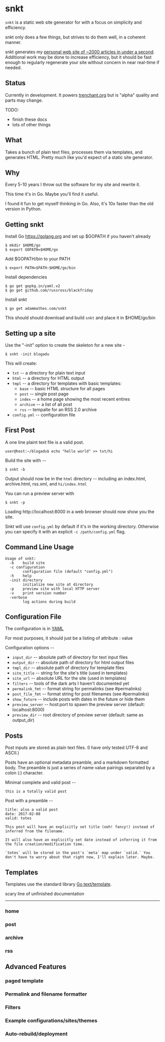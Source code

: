 # snkt

`snkt` is a static web site generator for with a focus on simplicity and efficiency.

snkt only does a few things, but strives to do them well, in a coherent manner.

snkt generates my [personal web site of ~2000 articles in under a second](https://trenchant.org/daily/2017/1/31/). Additional work may be done to increase efficiency, but it should be fast enough to regularly regenerate your site without concern in near real-time if needed.

## Status

Currently in development. It powers [trenchant.org](https://trenchant.org) but is "alpha" quality and parts may change.

TODO:
   * finish these docs
   * lots of other things

## What

Takes a bunch of plain text files, processes them via templates, and generates HTML. Pretty much like you'd expect of a static site generator.

## Why

Every 5-10 years I throw out the software for my site and rewrite it. 

This time it's in Go. Maybe you'll find it useful. 

I found it fun to get myself thinking in Go. Also, it's 10x faster than the old version in Python.


## Getting snkt

Install Go https://golang.org and set up $GOPATH if you haven't already

    $ mkdir $HOME/go
    $ export GOPATH=$HOME/go
    
Add $GOPATH/bin to your PATH

    $ export PATH=$PATH:$HOME/go/bin

Install dependencies

    $ go get gopkg.in/yaml.v2
	$ go get github.com/russross/blackfriday

Install snkt

    $ go get adammathes.com/snkt
    
This should should download and build `snkt` and place it in $HOME/go/bin

## Setting up a site

Use the "-init" option to create the skeleton for a new site -

    $ snkt -init blogadu
    
This will create:

   * `txt` -- a directory for plain text input
   * `html` -- a directory for HTML output
   * `tmpl` -- a directory for templates with basic templates:
     * `base` -- basic HTML structure for all pages
     * `post` -- single post page
     * `index` -- a home page showing the most recent entires
     * `archive` -- a list of all post
     * `rss` -- tempalte for an RSS 2.0 archive 
   * `config.yml` -- configuration file


## First Post

A one line plaint text file is a valid post.

    user@host:~/blogadu$ echo "hello world" >> txt/hi

Build the site with --

    $ snkt -b

Output should now be in the `html` directory -- including an index.html, archive.html, rss.xml, and `hi/index.html`

You can run a preview server with

    $ snkt -p
    
Loading http://localhost:8000 in a web browser should now show you the site.

Snkt will use `config.yml` by default if it's in the working directory. Otherwise you can specify it with an explicit `-c /path/config.yml` flag.

## Command Line Usage

```
Usage of snkt:
  -b	build site
  -c configuration
    	configuration file (default "config.yml")
  -h	help
  -init directory
    	initialize new site at directory
  -p	preview site with local HTTP server
  -v	print version number
  -verbose
    	log actions during build
```

## Configuration File

The configuration is in [YAML](http://yaml.org)

For most purposes, it should just be a listing of attribute : value

Configuration options --

   * `input_dir` -- absolute path of directory for text input files
   * `output_dir` -- absolute path of directory for html output files
   * `tmpl_dir` -- absolute path of directory for template files
   * `site_title` -- string for the site's title (used in templates)
   * `site_url` -- absolute URL for the site (used in templates)
   * `filters` -- tools of the dark arts I haven't documented yet
   * `permalink_fmt` -- format string for permalinks (see #permalinks)
   * `post_file_fmt` -- format string for post filenames (see #permalinks)
   * `show_future` -- include posts with dates in the future or hide them
   * `preview_server` -- host:port to spawn the preview server (default: localhost:8000)
   * `preview_dir` -- root directory of preview server (default: same as output_dir)

## Posts

Post inputs are stored as plain text files. (I have only tested UTF-8 and ASCII.)

Posts have an optional metadata preamble, and a markdown formatted body. The preamble is just a series of name value pairings separated by a colon (:) character.

Minimal complete and valid post --

    this is a totally valid post

Post with a preamble --

    title: also a valid post
    date: 2017-02-08
    valid: totes

    This post will have an explicitly set title (ooh! fancy!) instead of inferred from the filename. 

    It will also have an explicitly set date instead of inferring it from the file creation/modification time.

    `totes` will be stored in the post's `meta` map under `valid.` You don't have to worry about that right now, I'll explain later. Maybe.

## Templates

Templates use the standard library [Go text/template](https://golang.org/pkg/text/template/).

scary line of unfinished documentation

---

### home
### post
### archive
### rss

## Advanced Features

### paged template

### Permalink and filename formatter

### Filters

### Example configurations/sites/themes

### Auto-rebuild/deployment
